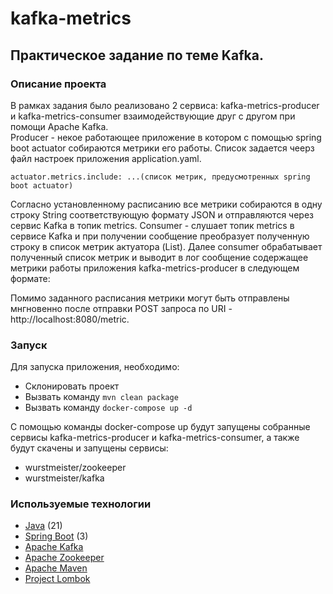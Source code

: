 # kafka-metrics
## Практическое задание по теме Kafka.

### Описание проекта
В рамках задания было реализовано 2 сервиса: kafka-metrics-producer и kafka-metrics-consumer взаимодействующие друг с другом при помощи Apache Kafka.
<br>Producer - некое работающее приложение в котором с помощью spring boot actuator собираются метрики его работы. Список задается чеерз файл настроек приложения application.yaml.
```
actuator.metrics.include: ...(список метрик, предусмотренных spring boot actuator)
```
Согласно установленному расписанию все метрики собираются в одну строку String соответствующую формату JSON и отправляются через сервис Kafka в топик metrics.
Consumer - слушает топик metrics в сервисе Kafka и при получении сообщение преобразует полученную строку в список метрик актуатора (List<ActuatorMetric>).
Далее consumer обрабатывает полученный список метрик и выводит в лог сообщение содержащее метрики работы приложения kafka-metrics-producer в следующем формате:

Помимо заданного расписания метрики могут быть отправлены мнгновенно после отправки POST запроса по URI - http://localhost:8080/metric.

### Запуск

Для запуска приложения, необходимо:
- Склонировать проект
- Вызвать команду ``` mvn clean package ```
- Вызвать команду ``` docker-compose up -d ```


С помощью команды docker-compose up будут запущены собранные сервисы kafka-metrics-producer и kafka-metrics-consumer, а также будут скачены и запущены сервисы:
- wurstmeister/zookeeper
- wurstmeister/kafka

### Используемые технологии
+ [Java](https://www.java.com/) (21)
+ [Spring Boot](https://spring.io/projects/spring-boot) (3)
+ [Apache Kafka](https://kafka.apache.org/)
+ [Apache Zookeeper](https://zookeeper.apache.org/)
+ [Apache Maven](https://maven.apache.org)
+ [Project Lombok](https://projectlombok.org)